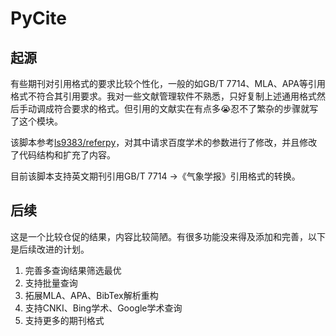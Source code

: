 # PyCite

## 起源

有些期刊对引用格式的要求比较个性化，一般的如GB/T 7714、MLA、APA等引用格式不符合其引用要求。我对一些文献管理软件不熟悉，只好复制上述通用格式然后手动调成符合要求的格式。但引用的文献实在有点多😭忍不了繁杂的步骤就写了这个模块。

该脚本参考[ls9383/referpy](https://github.com/lsj9383/referpy)，对其中请求百度学术的参数进行了修改，并且修改了代码结构和扩充了内容。

目前该脚本支持英文期刊引用GB/T 7714 $\rightarrow$《气象学报》引用格式的转换。

## 后续

这是一个比较仓促的结果，内容比较简陋。有很多功能没来得及添加和完善，以下是后续改进的计划。

1. 完善多查询结果筛选最优
2. 支持批量查询
3. 拓展MLA、APA、BibTex解析重构
4. 支持CNKI、Bing学术、Google学术查询
5. 支持更多的期刊格式

